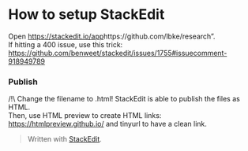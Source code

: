 <!DOCTYPE html>
<html>

<head>
  <meta charset="utf-8">
  <meta name="viewport" content="width=device-width, initial-scale=1.0">
  <title>readme</title>
  <link rel="stylesheet" href="https://stackedit.io/style.css" />
</head>

<body class="stackedit">
  <div class="stackedit__html">


  
  
  <title>readme</title>
  


  <div class="stackedit__html"><h1 id="lbke-research-homepLBKE Research homepage</h1>
<p>This is a public repository. Feel free to use this knowledge to make the web a better place, but dont forget attribution.</p>
<h2 id="how-to-setup-stackedit">How to setup StackEdit</h2>
<p>Open <a href=https://stackedit.io/app">https://stackedit.io/app</a><brCreate a new Workspace pointing to main branch of “<a href="https://github.com/lbke/research">https://github.com/lbke/research</a>”.<br>
If hitting a 400 issue, use this trick: <a href="https://github.com/benweet/stackedit/issues/1755#issuecomment-918949789">https://github.com/benweet/stackedit/issues/1755#issuecomment-918949789</a></p>
<p>

### Publish

/!\ Change the filename to .html!
StackEdit is able to publish the files as HTML.<br>
Then, use HTML preview to create HTML links: <a href="https://htmlpreview.github.io/">https://htmlpreview.github.io/</a> and tinyurl to have a clean link.</p>
<blockquote>
<p>Written with <a href="https://stackedit.io/">StackEdit</a>.</p>
</blockquote>
</div>


</div>
</body>

</html>

<!--stackedit_data:
eyJoaXN0b3J5IjpbLTE4MjYwNjk0MDNdfQ==
-->